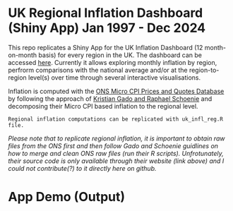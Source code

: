# UK Regional Inflation Dashboard (Shiny App) Jan 1997 - Dec 2024

This repo replicates a Shiny App for the UK Inflation Dashboard (12 month-on-month basis) for every region in the UK. The dashboard can be accessed [here](link_placeholder). Currently it allows exploring monthly inflation by region, perfrorm comparisons with the national average and/or at the region-to-region level(s) over time through several interactive visualisations. 

Inflation is computed with the [ONS Micro CPI Prices and Quotes Database](https://www.ons.gov.uk/economy/inflationandpriceindices/datasets/consumerpriceindicescpiandretailpricesindexrpiitemindicesandpricequotes) by following the approach of [Kristian Gado and Raphael Schoenie](https://www.ukmicrocpi.com/home) and decomposing their Micro CPI based inflation to the regional level. 
```
Regional inflation computations can be replicated with uk_infl_reg.R file.
```
*Please note that to replicate regional inflation, it is important to obtain raw files from the ONS first and then follow Gado and Schoenie guidlines on how to merge and clean ONS raw files (run their R scripts). Unfrotunately, their source code is only available through their website (link above) and I could not contribute(?) to it directly here on github.*

# App Demo (Output)
